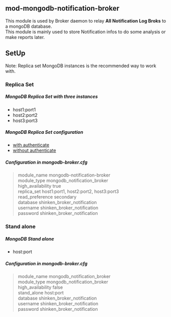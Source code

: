 ## mod-mongodb-notification-broker
This module is used by Broker daemon to relay **All Notification Log Broks** 
to a mongoDB database.  
This module is mainly used to store Notification infos to do some analysis or 
make reports later.

## SetUp
Note: Replica set MongoDB instances is the recommended way to work with.  

### Replica Set  

##### MongoDB Replica Set with three instances
* host1:port1
* host2:port2
* host3:port3  

##### MongoDB Replica Set configuration
* [with authenticate](http://docs.mongodb.org/manual/tutorial/deploy-replica-set-with-auth/)
* [without authenticate](http://docs.mongodb.org/manual/tutorial/deploy-replica-set/)

##### Configuration in mongodb-broker.cfg
> module_name     mongodb-notification-broker  
> module_type     mongodb_notification_broker  
> high_availability     true  
> replica_set       host1:port1, host2:port2, host3:port3  
> read_preference   secondary  
> database     shinken_broker_notification  
> username     shinken_broker_notification  
> password     shinken_broker_notification  

### Stand alone

##### MongoDB Stand alone
* host:port

##### Configuration in mongodb-broker.cfg
> module_name     mongodb_notification_broker  
> module_type     mongodb_notification_broker  
> high_availability     false  
> stand_alone   host:port  
> database     shinken_broker_notification  
> username     shinken_broker_notification  
> password     shinken_broker_notification  
